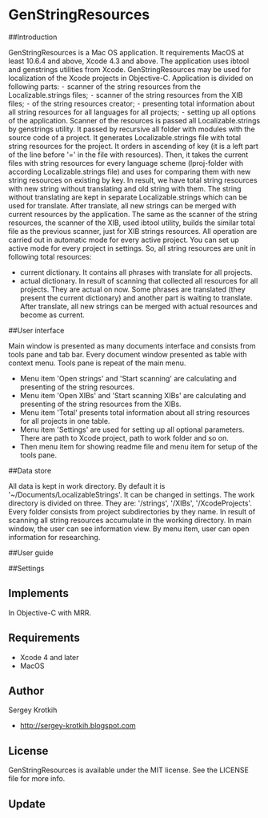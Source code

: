 GenStringResources
====================

##Introduction

GenStringResources is a Mac OS application. It requirements MacOS at least 10.6.4 and above, Xcode 4.3 and above. The application uses ibtool and genstrings utilities from Xcode. 
GenStringResources may be used for localization of the Xcode projects in Objective-C.
Application is divided on following parts:
⁃ scanner of the string resources from the Localizable.strings files;
⁃ scanner of the string resources from the XIB files;
⁃ of the string resources creator;
⁃ presenting total information about all string resources for all languages for all projects;
⁃ setting up all options of the application.
Scanner of the resources is passed all Localizable.strings by genstrings utility. It passed by recursive  all folder with modules with the source code of a project. It generates Localizable.strings file with total string resources for the project.
It orders in ascending of key (it is a left part of the line before '=' in the file with resources). Then, it takes the current files with string resources for every language scheme (lproj-folder with according Localizable.strings file) and uses for comparing them with new 
string resources on existing by key. In result, we have total string resources with new string without translating and old string with them. The string without translating are kept in separate Localizable.strings which can be used for translate.
After translate, all new strings can be merged with current resources by the application. 
The same as the scanner of the string resources, the scanner of the XIB, used ibtool utility, builds the similar total file as the previous scanner, just for XIB strings resources.
All operation are carried out in automatic mode for every active project. You can set up active mode for every project in settings. 
So, all string resources are unit in following total resources:
- current dictionary. It contains all phrases with translate for all projects. 
- actual dictionary. In result of scanning that collected all resources for all projects. They are actual on now. Some phrases are translated (they present the current dictionary) and another part is waiting to translate.
After translate, all new strings can be merged with actual resources and become as current. 


##User interface

Main window is presented as many documents interface and consists from tools pane and tab bar.
Every document window presented as table with context menu. Tools pane is repeat of the main menu.
- Menu item 'Open strings' and 'Start scanning' are calculating and presenting of the string resources.
- Menu item 'Open XIBs' and 'Start scanning XIBs' are calculating and presenting of the string resources from the XIBs. 
- Menu item 'Total' presents total information about all string resources for all projects in one table.
- Menu item 'Settings' are used for setting up all optional parameters. There are path to Xcode project, path to work folder and so on. 
- Then menu item for showing readme file and menu item for setup of the tools pane.

##Data store

All data is kept in work directory. By default it is '~/Documents/LocalizableStrings'. 
It can be changed in settings. The work directory is divided on three. They are: '/strings', '/XIBs', '/XcodeProjects'. 
Every folder consists from project subdirectories by they name.
In result of scanning all string resources accumulate in the working directory. In main window, the user can see information view. By menu item, user can open information for researching.

##User guide

##Settings


## Implements

In Objective-C with MRR.

## Requirements

- Xcode 4 and later
- MacOS

## Author

Sergey Krotkih 
- http://sergey-krotkih.blogspot.com

## License

GenStringResources is available under the MIT license. See the LICENSE file for more info.

## Update

